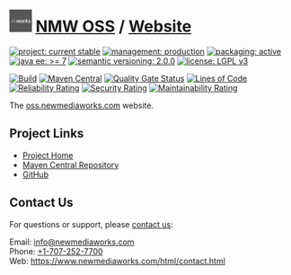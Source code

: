 # [<img src="nmw-logo.png" alt="NMW Logo" width="40" height="40">](https://github.com/newmediaworks) [NMW OSS](https://github.com/newmediaworks/nmw-oss) / [Website](https://github.com/newmediaworks/nmw-oss-website)

[![project: current stable](https://oss.newmediaworks.com/ao-badges/project-current-stable.svg)](https://aoindustries.com/life-cycle#project-current-stable)
[![management: production](https://oss.newmediaworks.com/ao-badges/management-production.svg)](https://aoindustries.com/life-cycle#management-production)
[![packaging: active](https://oss.newmediaworks.com/ao-badges/packaging-active.svg)](https://aoindustries.com/life-cycle#packaging-active)  
[![java ee: &gt;= 7](https://oss.newmediaworks.com/ao-badges/javaee-7.svg)](https://docs.oracle.com/javaee/7/)
[![semantic versioning: 2.0.0](https://oss.newmediaworks.com/ao-badges/semver-2.0.0.svg)](http://semver.org/spec/v2.0.0.html)
[![license: LGPL v3](https://oss.newmediaworks.com/ao-badges/license-lgpl-3.0.svg)](https://www.gnu.org/licenses/lgpl-3.0)

[![Build](https://github.com/newmediaworks/nmw-oss-website/workflows/Build/badge.svg?branch=master)](https://github.com/newmediaworks/nmw-oss-website/actions?query=workflow%3ABuild)
[![Maven Central](https://maven-badges.herokuapp.com/maven-central/com.newmediaworks/nmw-oss-website/badge.svg)](https://maven-badges.herokuapp.com/maven-central/com.newmediaworks/nmw-oss-website)
[![Quality Gate Status](https://sonarcloud.io/api/project_badges/measure?branch=master&project=com.newmediaworks%3Anmw-oss-website&metric=alert_status)](https://sonarcloud.io/dashboard?branch=master&id=com.newmediaworks%3Anmw-oss-website)
[![Lines of Code](https://sonarcloud.io/api/project_badges/measure?branch=master&project=com.newmediaworks%3Anmw-oss-website&metric=ncloc)](https://sonarcloud.io/component_measures?branch=master&id=com.newmediaworks%3Anmw-oss-website&metric=ncloc)  
[![Reliability Rating](https://sonarcloud.io/api/project_badges/measure?branch=master&project=com.newmediaworks%3Anmw-oss-website&metric=reliability_rating)](https://sonarcloud.io/component_measures?branch=master&id=com.newmediaworks%3Anmw-oss-website&metric=Reliability)
[![Security Rating](https://sonarcloud.io/api/project_badges/measure?branch=master&project=com.newmediaworks%3Anmw-oss-website&metric=security_rating)](https://sonarcloud.io/component_measures?branch=master&id=com.newmediaworks%3Anmw-oss-website&metric=Security)
[![Maintainability Rating](https://sonarcloud.io/api/project_badges/measure?branch=master&project=com.newmediaworks%3Anmw-oss-website&metric=sqale_rating)](https://sonarcloud.io/component_measures?branch=master&id=com.newmediaworks%3Anmw-oss-website&metric=Maintainability)

The [oss.newmediaworks.com](https://oss.newmediaworks.com/) website.

## Project Links
* [Project Home](https://oss.newmediaworks.com/)
* [Maven Central Repository](https://search.maven.org/artifact/com.newmediaworks/nmw-oss-website)
* [GitHub](https://github.com/newmediaworks/nmw-oss-website)

## Contact Us
For questions or support, please [contact us](https://www.newmediaworks.com/html/contact.html):

Email: [info@newmediaworks.com](mailto:info@newmediaworks.com)  
Phone: [+1-707-252-7700](tel:+1-707-252-7700)  
Web: https://www.newmediaworks.com/html/contact.html

